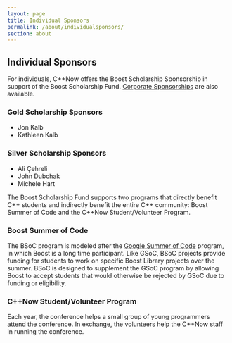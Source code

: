 ```yaml
---
layout: page
title: Individual Sponsors
permalink: /about/individualsponsors/
section: about
---
```


## Individual Sponsors

For individuals, C++Now offers the Boost Scholarship Sponsorship in support of the Boost Scholarship Fund. [Corporate Sponsorships](/about/corporatesponsors/) are also available.

### Gold Scholarship Sponsors

* Jon Kalb
* Kathleen Kalb


### Silver Scholarship Sponsors

* Ali Çehreli
* John Dubchak
* Michele Hart


The Boost Scholarship Fund supports two programs that directly benefit C++ students and indirectly benefit the entire C++ community: Boost Summer of Code and the C++Now Student/Volunteer Program.


### Boost Summer of Code

The BSoC program is modeled after the [Google Summer of Code](https://developers.google.com/open-source/gsoc/) program, in which Boost is a long time participant. Like GSoC, BSoC projects provide funding for students to work on specific Boost Library projects over the summer. BSoC is designed to supplement the GSoC program by allowing Boost to accept students that would otherwise be rejected by GSoC due to funding or eligibility.



### C++Now Student/Volunteer Program

Each year, the conference helps a small group of young programmers attend the conference. In exchange, the volunteers help the C++Now staff in running the conference.

